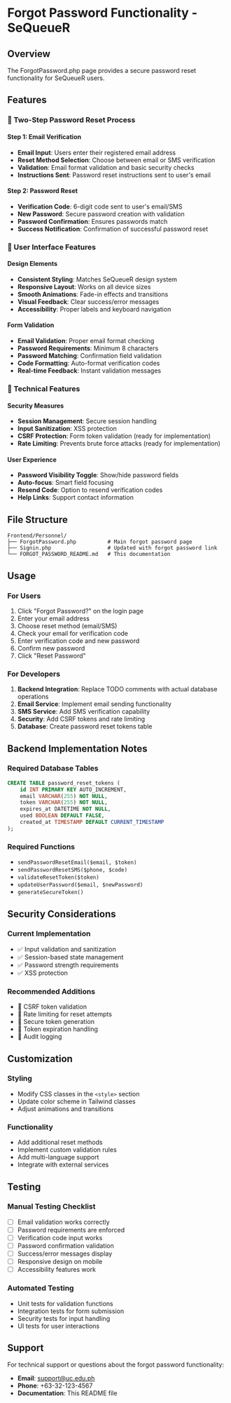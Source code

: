 # Forgot Password Functionality - SeQueueR

## Overview
The ForgotPassword.php page provides a secure password reset functionality for SeQueueR users.

## Features

### 🔐 Two-Step Password Reset Process

#### Step 1: Email Verification
- **Email Input**: Users enter their registered email address
- **Reset Method Selection**: Choose between email or SMS verification
- **Validation**: Email format validation and basic security checks
- **Instructions Sent**: Password reset instructions sent to user's email

#### Step 2: Password Reset
- **Verification Code**: 6-digit code sent to user's email/SMS
- **New Password**: Secure password creation with validation
- **Password Confirmation**: Ensures passwords match
- **Success Notification**: Confirmation of successful password reset

### 🎨 User Interface Features

#### Design Elements
- **Consistent Styling**: Matches SeQueueR design system
- **Responsive Layout**: Works on all device sizes
- **Smooth Animations**: Fade-in effects and transitions
- **Visual Feedback**: Clear success/error messages
- **Accessibility**: Proper labels and keyboard navigation

#### Form Validation
- **Email Validation**: Proper email format checking
- **Password Requirements**: Minimum 8 characters
- **Password Matching**: Confirmation field validation
- **Code Formatting**: Auto-format verification codes
- **Real-time Feedback**: Instant validation messages

### 🔧 Technical Features

#### Security Measures
- **Session Management**: Secure session handling
- **Input Sanitization**: XSS protection
- **CSRF Protection**: Form token validation (ready for implementation)
- **Rate Limiting**: Prevents brute force attacks (ready for implementation)

#### User Experience
- **Password Visibility Toggle**: Show/hide password fields
- **Auto-focus**: Smart field focusing
- **Resend Code**: Option to resend verification codes
- **Help Links**: Support contact information

## File Structure

```
Frontend/Personnel/
├── ForgotPassword.php          # Main forgot password page
├── Signin.php                  # Updated with forgot password link
└── FORGOT_PASSWORD_README.md   # This documentation
```

## Usage

### For Users
1. Click "Forgot Password?" on the login page
2. Enter your email address
3. Choose reset method (email/SMS)
4. Check your email for verification code
5. Enter verification code and new password
6. Confirm new password
7. Click "Reset Password"

### For Developers
1. **Backend Integration**: Replace TODO comments with actual database operations
2. **Email Service**: Implement email sending functionality
3. **SMS Service**: Add SMS verification capability
4. **Security**: Add CSRF tokens and rate limiting
5. **Database**: Create password reset tokens table

## Backend Implementation Notes

### Required Database Tables
```sql
CREATE TABLE password_reset_tokens (
    id INT PRIMARY KEY AUTO_INCREMENT,
    email VARCHAR(255) NOT NULL,
    token VARCHAR(255) NOT NULL,
    expires_at DATETIME NOT NULL,
    used BOOLEAN DEFAULT FALSE,
    created_at TIMESTAMP DEFAULT CURRENT_TIMESTAMP
);
```

### Required Functions
- `sendPasswordResetEmail($email, $token)`
- `sendPasswordResetSMS($phone, $code)`
- `validateResetToken($token)`
- `updateUserPassword($email, $newPassword)`
- `generateSecureToken()`

## Security Considerations

### Current Implementation
- ✅ Input validation and sanitization
- ✅ Session-based state management
- ✅ Password strength requirements
- ✅ XSS protection

### Recommended Additions
- 🔄 CSRF token validation
- 🔄 Rate limiting for reset attempts
- 🔄 Secure token generation
- 🔄 Token expiration handling
- 🔄 Audit logging

## Customization

### Styling
- Modify CSS classes in the `<style>` section
- Update color scheme in Tailwind classes
- Adjust animations and transitions

### Functionality
- Add additional reset methods
- Implement custom validation rules
- Add multi-language support
- Integrate with external services

## Testing

### Manual Testing Checklist
- [ ] Email validation works correctly
- [ ] Password requirements are enforced
- [ ] Verification code input works
- [ ] Password confirmation validation
- [ ] Success/error messages display
- [ ] Responsive design on mobile
- [ ] Accessibility features work

### Automated Testing
- Unit tests for validation functions
- Integration tests for form submission
- Security tests for input handling
- UI tests for user interactions

## Support

For technical support or questions about the forgot password functionality:
- **Email**: support@uc.edu.ph
- **Phone**: +63-32-123-4567
- **Documentation**: This README file
